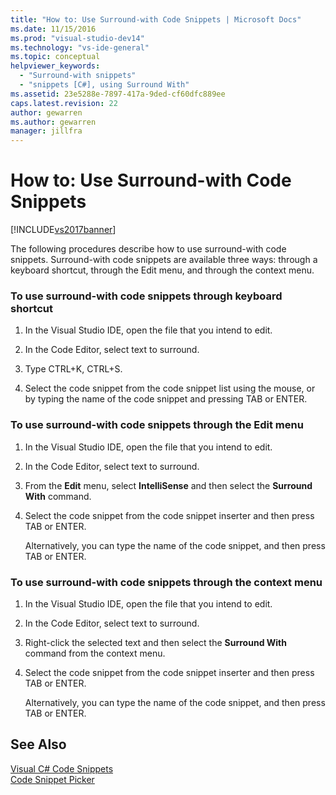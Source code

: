 ```yaml
---
title: "How to: Use Surround-with Code Snippets | Microsoft Docs"
ms.date: 11/15/2016
ms.prod: "visual-studio-dev14"
ms.technology: "vs-ide-general"
ms.topic: conceptual
helpviewer_keywords: 
  - "Surround-with snippets"
  - "snippets [C#], using Surround With"
ms.assetid: 23e5288e-7897-417a-9ded-cf60dfc889ee
caps.latest.revision: 22
author: gewarren
ms.author: gewarren
manager: jillfra
---
```

# How to: Use Surround-with Code Snippets
[!INCLUDE[vs2017banner](../includes/vs2017banner.md)]

The following procedures describe how to use surround-with code snippets. Surround-with code snippets are available three ways: through a keyboard shortcut, through the Edit menu, and through the context menu.  
  
### To use surround-with code snippets through keyboard shortcut  
  
1. In the Visual Studio IDE, open the file that you intend to edit.  
  
2. In the Code Editor, select text to surround.  
  
3. Type CTRL+K, CTRL+S.  
  
4. Select the code snippet from the code snippet list using the mouse, or by typing the name of the code snippet and pressing TAB or ENTER.  
  
### To use surround-with code snippets through the Edit menu  
  
1. In the Visual Studio IDE, open the file that you intend to edit.  
  
2. In the Code Editor, select text to surround.  
  
3. From the **Edit** menu, select **IntelliSense** and then select the **Surround With** command.  
  
4. Select the code snippet from the code snippet inserter and then press TAB or ENTER.  
  
     Alternatively, you can type the name of the code snippet, and then press TAB or ENTER.  
  
### To use surround-with code snippets through the context menu  
  
1. In the Visual Studio IDE, open the file that you intend to edit.  
  
2. In the Code Editor, select text to surround.  
  
3. Right-click the selected text and then select the **Surround With** command from the context menu.  
  
4. Select the code snippet from the code snippet inserter and then press TAB or ENTER.  
  
     Alternatively, you can type the name of the code snippet, and then press TAB or ENTER.  
  
## See Also  
 [Visual C# Code Snippets](../ide/visual-csharp-code-snippets.md)   
 [Code Snippet Picker](../ide/reference/code-snippet-picker.md)
